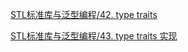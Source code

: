 [STL标准库与泛型编程/42. type traits](https://github.com/havenow/my-C-plus-plus/blob/master/STL%E6%A0%87%E5%87%86%E5%BA%93%E4%B8%8E%E6%B3%9B%E5%9E%8B%E7%BC%96%E7%A8%8B/42.%20type%20traits.md)  

[STL标准库与泛型编程/43. type traits 实现](https://github.com/havenow/my-C-plus-plus/blob/master/STL%E6%A0%87%E5%87%86%E5%BA%93%E4%B8%8E%E6%B3%9B%E5%9E%8B%E7%BC%96%E7%A8%8B/43.%20type%20traits%20%E5%AE%9E%E7%8E%B0.md)  
